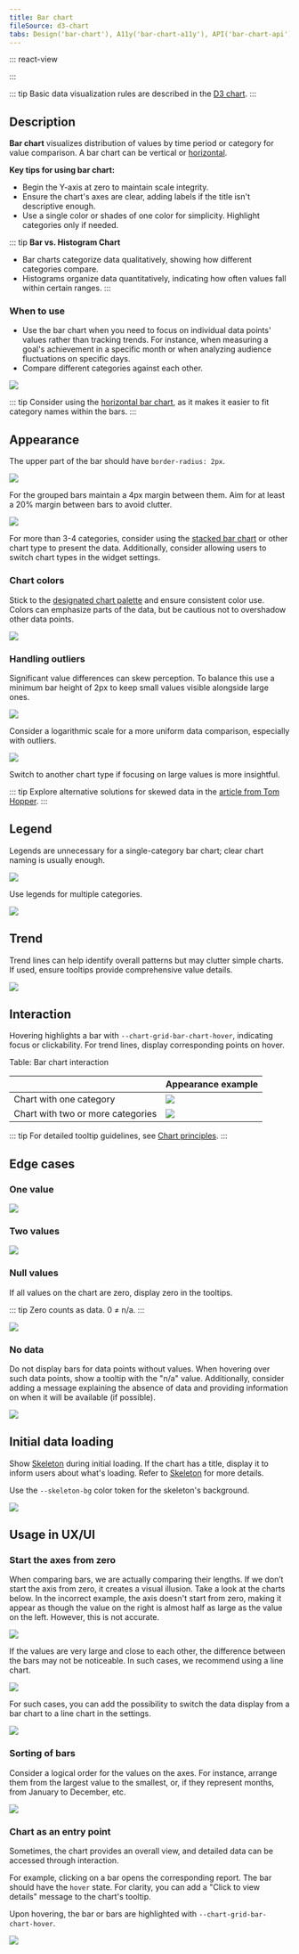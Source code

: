 ```yaml
---
title: Bar chart
fileSource: d3-chart
tabs: Design('bar-chart'), A11y('bar-chart-a11y'), API('bar-chart-api'), Examples('bar-chart-d3-code'), Changelog('d3-chart-changelog')
---
```


::: react-view

<script lang="tsx">
import React from 'react';
import PlaygroundGeneration from '@components/PlaygroundGeneration';
import { chartPlayground } from '@components/ChartPlayground';
import { Chart, BarChartProps } from '@semcore/d3-chart';

const data = [...Array(5).keys()].map((d, i) => ({
  x: i,
  Line1: Math.random() * 10,
  Line2: Math.random() * 10,
}));

const trendData = {
  Line1: data.map((item) => {
    return {
      x: item.x,
      y: item.Line1 - 0.5,
    };
  }),
  Line2: data.map((item) => {
    return {
      x: item.x,
      y: item.Line2 - 0.5,
    };
  }),
};

const App = PlaygroundGeneration((preview) => {
  const { select, radio, label, bool } = preview('Chart.Bar');

  const {
    direction,
    alignItems,
    justifyContent,
    showTotalInTooltip,
    showXAxis,
    showYAxis,
    showTooltip,
    showLegend,
    legendProps,
    patterns,
  } = chartPlayground({ select, radio, label, bool });

  const withTrend = bool({
    key: 'withTrend',
    defaultValue: false,
    label: 'With trend',
  });

  const chartProps: BarChartProps = {
    data,
    groupKey: 'x',
    plotWidth: 300,
    plotHeight: 200,
    showTotalInTooltip,
    direction,
    showTooltip,
    showXAxis,
    showYAxis,
    alignItems,
    justifyContent,
    trend: withTrend ? trendData : undefined,
    patterns,
  };

  if (showLegend) {
    chartProps.legendProps = legendProps;
  } else {
    chartProps.showLegend = false;
  }

  return <Chart.Bar {...chartProps} />;
}, {filterProps: ['data']});
</script>

:::

::: tip
Basic data visualization rules are described in the [D3 chart](/data-display/d3-chart/d3-chart).
:::

## Description

**Bar chart** visualizes distribution of values by time period or category for value comparison. A bar chart can be vertical or [horizontal](/data-display/bar-horizontal/bar-horizontal).

**Key tips for using bar chart:**

- Begin the Y-axis at zero to maintain scale integrity.
- Ensure the chart's axes are clear, adding labels if the title isn't descriptive enough.
- Use a single color or shades of one color for simplicity. Highlight categories only if needed.

::: tip
**Bar vs. Histogram Chart**

- Bar charts categorize data qualitatively, showing how different categories compare.
- Histograms organize data quantitatively, indicating how often values fall within certain ranges.
:::

### When to use

- Use the bar chart when you need to focus on individual data points' values rather than tracking trends. For instance, when measuring a goal's achievement in a specific month or when analyzing audience fluctuations on specific days.
- Compare different categories against each other.

![](static/example-3.png)

::: tip
Consider using the [horizontal bar chart](/data-display/bar-horizontal/bar-horizontal), as it makes it easier to fit category names within the bars.
:::

## Appearance

The upper part of the bar should have `border-radius: 2px`. 

![](/data-display/bar-chart/static/bar-chart.png)

For the grouped bars maintain a 4px margin between them. Aim for at least a 20% margin between bars to avoid clutter.

![](/data-display/bar-chart/static/bar-chart-2.png)

For more than 3-4 categories, consider using the [stacked bar chart](/data-display/stacked-bar-chart/stacked-bar-chart) or other chart type to present the data. Additionally, consider allowing users to switch chart types in the widget settings.

### Chart colors

Stick to the [designated chart palette](/data-display/color-palette/color-palette) and ensure consistent color use. Colors can emphasize parts of the data, but be cautious not to overshadow other data points.

![](static/example-yes-no.png)

### Handling outliers

Significant value differences can skew perception. To balance this use a minimum bar height of 2px to keep small values visible alongside large ones.

![](static/outlier.png)

Consider a logarithmic scale for a more uniform data comparison, especially with outliers.

![](static/outlier-1.png)

Switch to another chart type if focusing on large values is more insightful.

::: tip
Explore alternative solutions for skewed data in the [article from Tom Hopper](https://tomhopper.me/2010/08/30/graphing-highly-skewed-data/).
:::

## Legend

Legends are unnecessary for a single-category bar chart; clear chart naming is usually enough.

![](static/legend.png)

Use legends for multiple categories.

![](static/bar-chart-2.png)

## Trend

Trend lines can help identify overall patterns but may clutter simple charts. If used, ensure tooltips provide comprehensive value details.

![](static/trend-hover.png)

## Interaction

Hovering highlights a bar with `--chart-grid-bar-chart-hover`, indicating focus or clickability. For trend lines, display corresponding points on hover.

Table: Bar chart interaction

|                                   | Appearance example                        |
| --------------------------------- | ----------------------------------------- |
| Chart with one category           | ![](/data-display/bar-chart/static/bar-chart-hover.png)                  |
| Chart with two or more categories | ![](/data-display/bar-chart/static/bar-chart-2-hover.png) |

::: tip
For detailed tooltip guidelines, see [Chart principles](/data-display/d3-chart/d3-chart#tooltip).
:::

## Edge cases

### One value

![](static/one-dot-bar-chart.png)

### Two values

![](static/two-dots.png)

### Null values

If all values on the chart are zero, display zero in the tooltips.

::: tip
Zero counts as data. 0 ≠ n/a.
:::

![](static/null-bar-chart.png)

### No data

Do not display bars for data points without values. When hovering over such data points, show a tooltip with the "n/a" value. Additionally, consider adding a message explaining the absence of data and providing information on when it will be available (if possible).

![](static/partially-trash.png)

## Initial data loading

Show [Skeleton](/components/skeleton/skeleton) during initial loading. If the chart has a title, display it to inform users about what's loading. Refer to [Skeleton](/components/skeleton/skeleton) for more details.

Use the `--skeleton-bg` color token for the skeleton's background.

![](static/bar-vertical-skeleton.png)

## Usage in UX/UI

### Start the axes from zero

When comparing bars, we are actually comparing their lengths. If we don’t start the axis from zero, it creates a visual illusion. Take a look at the charts below. In the incorrect example, the axis doesn't start from zero, making it appear as though the value on the right is almost half as large as the value on the left. However, this is not accurate.

![](static/deception-yes-no.png)

If the values are very large and close to each other, the difference between the bars may not be noticeable. In such cases, we recommend using a line chart.

![](static/example-2-yes-no.png)

For such cases, you can add the possibility to switch the data display from a bar chart to a line chart in the settings.

![](static/type.png)

### Sorting of bars

Consider a logical order for the values on the axes. For instance, arrange them from the largest value to the smallest, or, if they represent months, from January to December, etc.

![](static/sort-yes-no.png)

### Chart as an entry point

Sometimes, the chart provides an overall view, and detailed data can be accessed through interaction.

For example, clicking on a bar opens the corresponding report. The bar should have the `hover` state. For clarity, you can add a "Click to view details" message to the chart's tooltip.

Upon hovering, the bar or bars are highlighted with `--chart-grid-bar-chart-hover`.

![](static/interactive.png)
